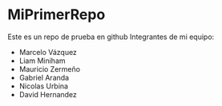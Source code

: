 # MiPrimerRepo
Este es un repo de prueba en github
Integrantes de mi equipo:
- Marcelo Vázquez
- Liam Miniham
- Mauricio Zermeño
- Gabriel Aranda
- Nicolas Urbina
- David Hernandez
